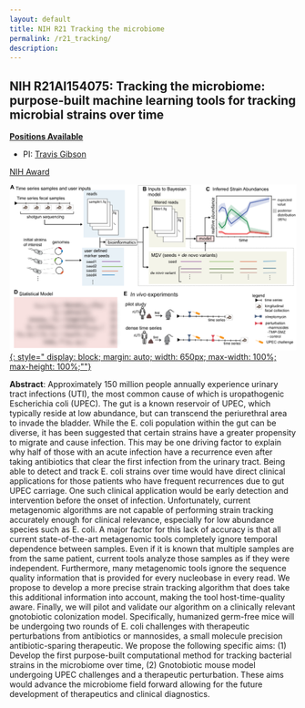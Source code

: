 ```yaml
---
layout: default
title: NIH R21 Tracking the microbiome
permalink: /r21_tracking/
description:
---
```



## NIH R21AI154075: Tracking the microbiome: purpose-built machine learning tools for tracking microbial strains over time


**[Positions Available](/positions/)**

- PI: [Travis Gibson](https://gibsonlab.io)

[<i class="fa fa-external-link"></i> NIH Award ](https://reporter.nih.gov/search/kqxrVXEfSUSq7Ap8Cj1nTA/project-details/10218776)

[![The rules of microbiota colonization of the mammalian gut](/image/r21website.svg){: style="
    display: block;
    margin: auto;
    width: 650px;
    max-width: 100%;
    max-height: 100%;""}](https://reporter.nih.gov/search/kqxrVXEfSUSq7Ap8Cj1nTA/project-details/10218776)

**Abstract**: Approximately 150 million people annually experience urinary tract infections (UTI), the most common cause of which is uropathogenic Escherichia coli (UPEC). The gut is a known reservoir of UPEC, which typically reside at low abundance, but can transcend the periurethral area to invade the bladder. While the E. coli population within the gut can be diverse, it has been suggested that certain strains have a greater propensity to migrate and cause infection. This may be one driving factor to explain why half of those with an acute infection have a recurrence even after taking antibiotics that clear the first infection from the urinary tract. Being able to detect and track E. coli strains over time would have direct clinical applications for those patients who have frequent recurrences due to gut UPEC carriage. One such clinical application would be early detection and intervention before the onset of infection. Unfortunately, current metagenomic algorithms are not capable of performing strain tracking accurately enough for clinical relevance, especially for low abundance species such as E. coli. A major factor for this lack of accuracy is that all current state-of-the-art metagenomic tools completely ignore temporal dependence between samples. Even if it is known that multiple samples are from the same patient, current tools analyze those samples as if they were independent. Furthermore, many metagenomic tools ignore the sequence quality information that is provided for every nucleobase in every read. We propose to develop a more precise strain tracking algorithm that does take this additional information into account, making the tool host-time-quality aware. Finally, we will pilot and validate our algorithm on a clinically relevant gnotobiotic colonization model. Specifically, humanized germ-free mice will be undergoing two rounds of E. coli challenges with therapeutic perturbations from antibiotics or mannosides, a small molecule precision antibiotic-sparing therapeutic. We propose the following specific aims: (1) Develop the first purpose-built computational method for tracking bacterial strains in the microbiome over time, (2) Gnotobiotic mouse model undergoing UPEC challenges and a therapeutic perturbation. These aims would advance the microbiome field forward allowing for the future development of therapeutics and clinical diagnostics.
